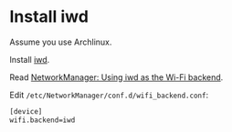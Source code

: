 # Install iwd

Assume you use Archlinux.

Install [iwd](https://wiki.archlinux.org/index.php/Iwd).

Read [NetworkManager: Using iwd as the Wi-Fi backend](https://wiki.archlinux.org/index.php/NetworkManager#Using_iwd_as_the_Wi-Fi_backend).

Edit `/etc/NetworkManager/conf.d/wifi_backend.conf`:

```txt
[device]
wifi.backend=iwd
```
